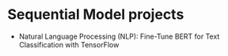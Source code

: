 # Sequential Model projects

- Natural Language Processing (NLP): Fine-Tune BERT for Text Classification with TensorFlow

